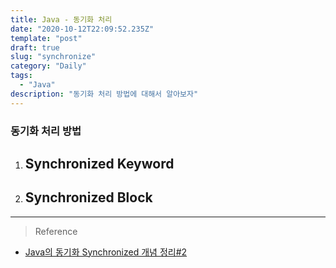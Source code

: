 ```yaml
---
title: Java - 동기화 처리
date: "2020-10-12T22:09:52.235Z"
template: "post"
draft: true
slug: "synchronize"
category: "Daily"
tags:
  - "Java"
description: "동기화 처리 방법에 대해서 알아보자"
---
```


### 동기화 처리 방법
  1. Synchronized Keyword
      - 

  2. Synchronized Block
      - 

<hr>

> Reference
- [Java의 동기화 Synchronized 개념 정리#2](https://tourspace.tistory.com/55)


